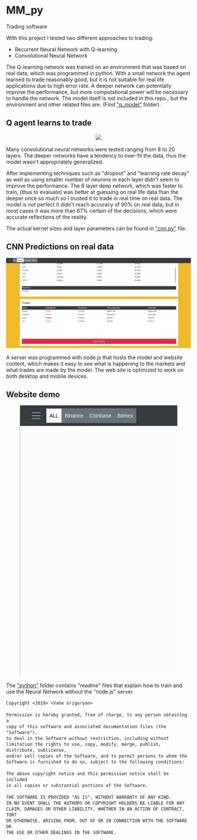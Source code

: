 # MM_py
Trading software

With this project I tested two different approaches to trading:
* Recurrent Neural Network with Q-learning
* Convolutional Neural Network

The Q-learning network was trained on an environment that was based on real data, which was programmed in python. With a small network the agent learned to trade reasonably good, but it is not suitable for real life applications due to high error rate. A deeper network can potentially improve the performance, but more computational power will be necessary to handle the network. The model itself is not included in this repo., but the environment and other related files are. (Find ["q_model"](https://github.com/Vahegian/MM_py/tree/master/python/AI/q_model) folder).   

## Q agent learns to trade
<p align="center"> <img src="projectFiles/q_agentD1.gif"/></p>

Many convolutional neural networks were tested ranging from 8 to 20 layers. 
The deeper networks have a tendency to over-fit the data, thus the model wasn't appropriately generalized. 

After implementing techniques such as "dropout" and "learning rate decay" as well as using smaller number of neurons in each layer didn't seem to improve the performance. 
The 8 layer deep network, which was faster to train, (thus to evaluate) was better at guessing on real life data than the deeper once so much so I trusted it to trade in real time on real data. The model is not perfect it didn't reach accuracy of 90% on real data, but in most cases it was more than 67% certain of the decisions, which were accurate reflections of the reality.

The actual kernel sizes and layer parameters can be found in ["cnn.py"](https://github.com/Vahegian/MM_py/blob/master/python/AI/NeuralNetworks/cnn.py) file.

## CNN Predictions on real data
<p align="center"> <img src="projectFiles/bbshot.png"/></p>

A server was programmed with node.js that hosts the model and website content, which makes it easy to see what is happening to the markets and what trades are made by the model. The web site is optimized to work on both desktop and mobile devices.  

## Website demo
<p align="center"> <img src="projectFiles/mmpyD1.gif"/></p>

The ["python"](https://github.com/Vahegian/MM_py/tree/master/python) folder contains "readme" files that explain how to train and use the Neural Network without the "node.js" server. 


    Copyright <2019> <Vahe Grigoryan>

    Permission is hereby granted, free of charge, to any person obtaining a
    copy of this software and associated documentation files (the "Software"),
    to deal in the Software without restriction, including without limitation the rights to use, copy, modify, merge, publish, distribute, sublicense,
    and/or sell copies of the Software, and to permit persons to whom the
    Software is furnished to do so, subject to the following conditions:
    
    The above copyright notice and this permission notice shall be included
    in all copies or substantial portions of the Software.

    THE SOFTWARE IS PROVIDED "AS IS", WITHOUT WARRANTY OF ANY KIND. 
    IN NO EVENT SHALL THE AUTHORS OR COPYRIGHT HOLDERS BE LIABLE FOR ANY
    CLAIM, DAMAGES OR OTHER LIABILITY, WHETHER IN AN ACTION OF CONTRACT, TORT
    OR OTHERWISE, ARISING FROM, OUT OF OR IN CONNECTION WITH THE SOFTWARE OR
    THE USE OR OTHER DEALINGS IN THE SOFTWARE.

